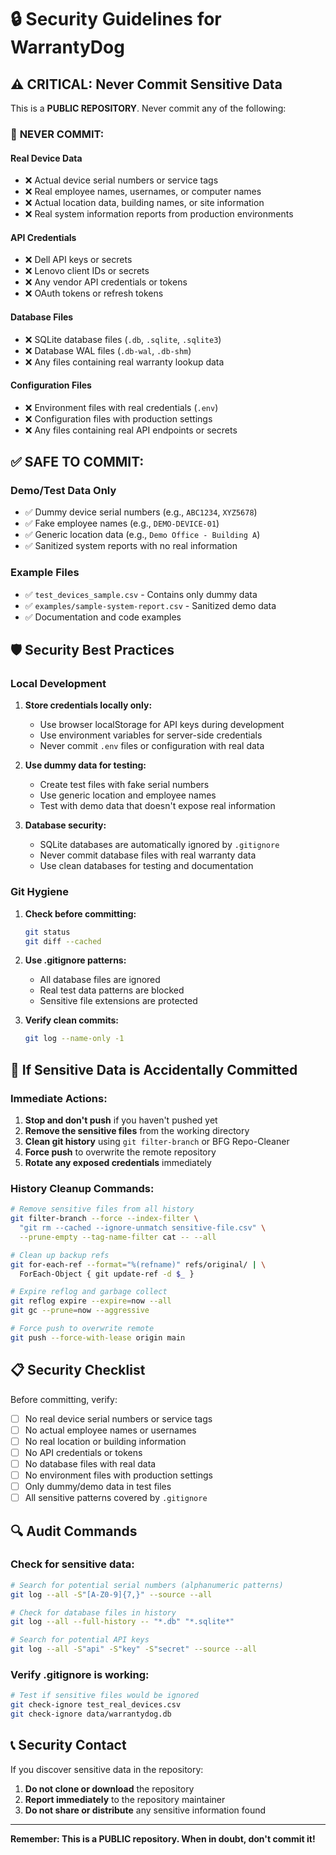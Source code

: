 # 🔒 Security Guidelines for WarrantyDog

## ⚠️ **CRITICAL: Never Commit Sensitive Data**

This is a **PUBLIC REPOSITORY**. Never commit any of the following:

### 🚫 **NEVER COMMIT:**

#### **Real Device Data**
- ❌ Actual device serial numbers or service tags
- ❌ Real employee names, usernames, or computer names  
- ❌ Actual location data, building names, or site information
- ❌ Real system information reports from production environments

#### **API Credentials**
- ❌ Dell API keys or secrets
- ❌ Lenovo client IDs or secrets
- ❌ Any vendor API credentials or tokens
- ❌ OAuth tokens or refresh tokens

#### **Database Files**
- ❌ SQLite database files (`.db`, `.sqlite`, `.sqlite3`)
- ❌ Database WAL files (`.db-wal`, `.db-shm`)
- ❌ Any files containing real warranty lookup data

#### **Configuration Files**
- ❌ Environment files with real credentials (`.env`)
- ❌ Configuration files with production settings
- ❌ Any files containing real API endpoints or secrets

## ✅ **SAFE TO COMMIT:**

### **Demo/Test Data Only**
- ✅ Dummy device serial numbers (e.g., `ABC1234`, `XYZ5678`)
- ✅ Fake employee names (e.g., `DEMO-DEVICE-01`)
- ✅ Generic location data (e.g., `Demo Office - Building A`)
- ✅ Sanitized system reports with no real information

### **Example Files**
- ✅ `test_devices_sample.csv` - Contains only dummy data
- ✅ `examples/sample-system-report.csv` - Sanitized demo data
- ✅ Documentation and code examples

## 🛡️ **Security Best Practices**

### **Local Development**
1. **Store credentials locally only:**
   - Use browser localStorage for API keys during development
   - Use environment variables for server-side credentials
   - Never commit `.env` files or configuration with real data

2. **Use dummy data for testing:**
   - Create test files with fake serial numbers
   - Use generic location and employee names
   - Test with demo data that doesn't expose real information

3. **Database security:**
   - SQLite databases are automatically ignored by `.gitignore`
   - Never commit database files with real warranty data
   - Use clean databases for testing and documentation

### **Git Hygiene**
1. **Check before committing:**
   ```bash
   git status
   git diff --cached
   ```

2. **Use .gitignore patterns:**
   - All database files are ignored
   - Real test data patterns are blocked
   - Sensitive file extensions are protected

3. **Verify clean commits:**
   ```bash
   git log --name-only -1
   ```

## 🚨 **If Sensitive Data is Accidentally Committed**

### **Immediate Actions:**
1. **Stop and don't push** if you haven't pushed yet
2. **Remove the sensitive files** from the working directory
3. **Clean git history** using `git filter-branch` or BFG Repo-Cleaner
4. **Force push** to overwrite the remote repository
5. **Rotate any exposed credentials** immediately

### **History Cleanup Commands:**
```bash
# Remove sensitive files from all history
git filter-branch --force --index-filter \
  "git rm --cached --ignore-unmatch sensitive-file.csv" \
  --prune-empty --tag-name-filter cat -- --all

# Clean up backup refs
git for-each-ref --format="%(refname)" refs/original/ | \
  ForEach-Object { git update-ref -d $_ }

# Expire reflog and garbage collect
git reflog expire --expire=now --all
git gc --prune=now --aggressive

# Force push to overwrite remote
git push --force-with-lease origin main
```

## 📋 **Security Checklist**

Before committing, verify:

- [ ] No real device serial numbers or service tags
- [ ] No actual employee names or usernames
- [ ] No real location or building information
- [ ] No API credentials or tokens
- [ ] No database files with real data
- [ ] No environment files with production settings
- [ ] Only dummy/demo data in test files
- [ ] All sensitive patterns covered by `.gitignore`

## 🔍 **Audit Commands**

### **Check for sensitive data:**
```bash
# Search for potential serial numbers (alphanumeric patterns)
git log --all -S"[A-Z0-9]{7,}" --source --all

# Check for database files in history
git log --all --full-history -- "*.db" "*.sqlite*"

# Search for potential API keys
git log --all -S"api" -S"key" -S"secret" --source --all
```

### **Verify .gitignore is working:**
```bash
# Test if sensitive files would be ignored
git check-ignore test_real_devices.csv
git check-ignore data/warrantydog.db
```

## 📞 **Security Contact**

If you discover sensitive data in the repository:
1. **Do not clone or download** the repository
2. **Report immediately** to the repository maintainer
3. **Do not share or distribute** any sensitive information found

---

**Remember: This is a PUBLIC repository. When in doubt, don't commit it!**

